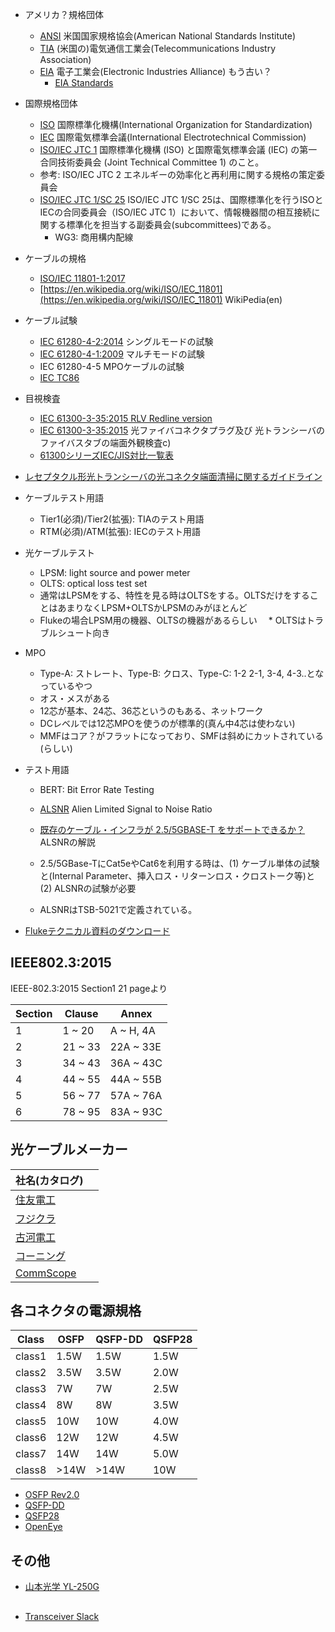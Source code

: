 * アメリカ？規格団体

  * [ANSI](https://www.ansi.org) 米国国家規格協会(American National Standards Institute)
  * [TIA](https://www.tiaonline.org) (米国の)電気通信工業会(Telecommunications Industry Association)
  * [EIA]() 電子工業会(Electronic Industries Alliance) もう古い？
    * [EIA Standards](https://en.wikipedia.org/wiki/EIA_standards)

* 国際規格団体
  * [ISO](https://www.iso.org/home.html) 国際標準化機構(International Organization for Standardization)
  * [IEC](https://www.iec.ch) 国際電気標準会議(International Electrotechnical Commission)
  * [ISO/IEC JTC 1](https://ja.wikipedia.org/wiki/ISO/IEC_JTC_1) 国際標準化機構 (ISO) と国際電気標準会議 (IEC) の第一合同技術委員会 (Joint Technical Committee 1) のこと。
  * 参考: ISO/IEC JTC 2 エネルギーの効率化と再利用に関する規格の策定委員会
  * [ISO/IEC JTC 1/SC 25](https://ja.wikipedia.org/wiki/ISO/IEC_JTC_1/SC_25) ISO/IEC JTC 1/SC 25は、国際標準化を行うISOとIECの合同委員会（ISO/IEC JTC 1）において、情報機器間の相互接続に関する標準化を担当する副委員会(subcommittees)である。
    * WG3: 商用構内配線


* ケーブルの規格

  * [ISO/IEC 11801-1:2017](https://www.iso.org/standard/66182.html) 
  * [https://en.wikipedia.org/wiki/ISO/IEC_11801](https://en.wikipedia.org/wiki/ISO/IEC_11801) WikiPedia(en)
* ケーブル試験

  * [IEC 61280-4-2:2014](https://webstore.iec.ch/publication/5096) シングルモードの試験
  * [IEC 61280-4-1:2009](https://webstore.iec.ch/publication/5095) マルチモードの試験
  * IEC 61280-4-5 MPOケーブルの試験
  * [IEC TC86](https://www.iec.ch/public/miscfiles/sbp/86.pdf)

* 目視検査
  * [IEC 61300-3-35:2015 RLV Redline version](https://webstore.iec.ch/publication/22763)
  * [IEC 61300-3-35:2015](https://webstore.iec.ch/publication/22763) 光ファイバコネクタプラグ及び 光トランシーバのファイバスタブの端面外観検査c)
  * [61300シリーズIEC/JIS対比一覧表](http://www.oitda.or.jp/main/st/61300/61300_170406.pdf)

* [レセプタクル形光トランシーバの光コネクタ端面清掃に関するガイドライン](http://www.oitda.or.jp/main/st/TP12-2.pdf)

* ケーブルテスト用語
  * Tier1(必須)/Tier2(拡張): TIAのテスト用語
  * RTM(必須)/ATM(拡張): IECのテスト用語

* 光ケーブルテスト

  * LPSM: light source and power meter
  * OLTS: optical loss test set
  * 通常はLPSMをする、特性を見る時はOLTSをする。OLTSだけをすることはあまりなくLPSM+OLTSかLPSMのみがほとんど
  * Flukeの場合LPSM用の機器、OLTSの機器があるらしい
　* OLTSはトラブルシュート向き

* MPO
  * Type-A: ストレート、Type-B: クロス、Type-C: 1-2 2-1, 3-4, 4-3..となっているやつ
  * オス・メスがある
  * 12芯が基本、24芯、36芯というのもある、ネットワーク
  * DCレベルでは12芯MPOを使うのが標準的(真ん中4芯は使わない)
  * MMFはコア？がフラットになっており、SMFは斜めにカットされている(らしい)

* テスト用語

  * BERT: Bit Error Rate Testing
  * [ALSNR](https://www.tsuko.co.jp/lan_yogo10.html) Alien Limited Signal to Noise Ratio
  * [既存のケーブル・インフラが 2.5/5GBASE-T をサポートできるか？](https://jp.flukenetworks.com/blog/cabling-chronicles/will-my-existing-cable-plant-support-255gbase-t) ALSNRの解説

  * 2.5/5GBase-TにCat5eやCat6を利用する時は、(1) ケーブル単体の試験と(Internal Parameter、挿入ロス・リターンロス・クロストーク等)と(2) ALSNRの試験が必要
  * ALSNRはTSB-5021で定義されている。
* [Flukeテクニカル資料のダウンロード](https://jp.flukenetworks.com/tech_data)

## IEEE802.3:2015

IEEE-802.3:2015 Section1 21 pageより

| Section | Clause  | Annex     |
|---------|---------|-----------|
| 1       |  1 ~ 20 | A ~ H, 4A |
| 2       | 21 ~ 33 | 22A ~ 33E |
| 3       | 34 ~ 43 | 36A ~ 43C |
| 4       | 44 ~ 55 | 44A ~ 55B |
| 5       | 56 ~ 77 | 57A ~ 76A |
| 6       | 78 ~ 95 | 83A ~ 93C |


## 光ケーブルメーカー

| 社名(カタログ) |      |
|----------------|------|
| [住友電工](http://www.optigate.jp/pdf/) | |
| [フジクラ](http://www.fujikura.co.jp/products/optical/opticalfibers/03/2056693_14084.html)  | |
| [古河電工](https://www.furukawa.co.jp/product/catalogue/optical.html) | | 
| [コーニング](https://www.corning.com/jp/jp/products/communication-networks/products/fiber.html) | |
| [CommScope](https://ja.commscope.com) | |


## 各コネクタの電源規格

| Class  | OSFP | QSFP-DD | QSFP28 |
|--------|------|---------|--------|
| class1 | 1.5W | 1.5W    | 1.5W   |
| class2 | 3.5W | 3.5W    | 2.0W   |
| class3 | 7W   | 7W      | 2.5W   |
| class4 | 8W   | 8W      | 3.5W   |
| class5 | 10W  | 10W     | 4.0W   |
| class6 | 12W  | 12W     | 4.5W   |
| class7 | 14W  | 14W     | 5.0W   |
| class8 | >14W | >14W    | 10W    |

* [OSFP Rev2.0](https://osfpmsa.org/assets/pdf/OSFP_Module_Specification_Rev2_0.pdf)
* [QSFP-DD](http://www.qsfp-dd.com/wp-content/uploads/2018/09/QSFP-DD-Hardware-rev4p0-9-12-18-clean)
* [QSFP28](https://members.snia.org/document/dl/25969)
* [OpenEye](https://www.openeye-msa.org)

## その他

* [山本光学 YL-250G](https://www.yamamoto-kogaku.co.jp/safety/product/category03.php)

##

* [Transceiver Slack](https://transceiver.slack.com/join/shared_invite/enQtNTU0MjE2MzMxNjY3LWZlYjA1ZGVlZjNhMjU0NGVhZmUyYmIwNjk0MWExNjI0NjU2YjJkMDRmMGFhM2MyYTMyNDY3NTJkMWJkYTI5OGU)
